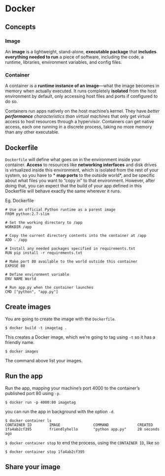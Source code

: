 # Docker

## Concepts

### Image
An **image** is a lightweight, stand-alone, **executable package** that **includes everything needed to run** a piece of software, including the code, a runtime, libraries, environment variables, and config files.

### Container
A container is a **runtime instance of an image**—what the image becomes in memory when actually executed. It runs completely **isolated** from the host environment by default, only accessing host files and ports if configured to do so.

Containers run apps natively on the host machine’s kernel. They have *better **performance** characteristics than virtual machines* that only get virtual access to host resources through a hypervisor. Containers can get native access, each one running in a discrete process, taking no more memory than any other executable.
## Dockerfile

`Dockerfile` will define what goes on in the environment inside your container. **Access** to resources like **networking interfaces** and disk drives is virtualized inside this environment, which is isolated from the rest of your system, so you have to * **map ports** to the outside world*, and be specific about what files you want to “copy in” to that environment. However, after doing that, you can expect that the build of your app defined in this Dockerfile will behave exactly the same wherever it runs.

Eg. Dockerfile
```
# Use an official Python runtime as a parent image
FROM python:2.7-slim

# Set the working directory to /app
WORKDIR /app

# Copy the current directory contents into the container at /app
ADD . /app

# Install any needed packages specified in requirements.txt
RUN pip install -r requirements.txt

# Make port 80 available to the world outside this container
EXPOSE 80

# Define environment variable
ENV NAME World

# Run app.py when the container launches
CMD ["python", "app.py"]
```

## Create images
You are going to create the image with the `Dockerfile`.

```
$ docker build -t imagetag .
```
This creates a Docker image, which we’re going to tag using `-t` so it has a friendly name.
```
$ docker images
```
The command above list your images.


## Run the app

Run the app, mapping your machine’s port 4000 to the container’s published port 80 using `-p`.

```
$ docker run -p 4000:80 imagetag
```

you can run the app in background with the option `-d`.

```
$ docker container ls
CONTAINER ID        IMAGE               COMMAND             CREATED
1fa4ab2cf395        friendlyhello       "python app.py"     28 seconds ago
```

`$ docker container stop` to end the process, using the `CONTAINER ID`, like so
```
$ docker container stop 1fa4ab2cf395
```

## Share your image
